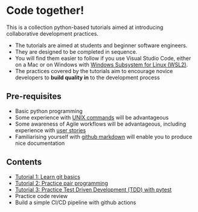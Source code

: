 # Code together!
This is a collection python-based tutorials aimed at introducing collaborative development practices.
+ The tutorials are aimed at students and beginner software engineers.
+ They are designed to be completed in sequence.
+ You will find them easier to follow if you use Visual Studio Code, either on a Mac or on Windows with [Windows Subsystem for Linux (WSL2)](https://learn.microsoft.com/en-us/windows/wsl/install).
+ The practices covered by the tutorials aim to encourage novice developers to **build quality in** to the development process

## Pre-requisites

+ Basic python programming
+ Some experience with [UNIX commands](https://mally.stanford.edu/~sr/computing/basic-unix.html) will be advantageous
+ Some awareness of Agile workflows will be advantageous, including experience with [user stories](https://www.mountaingoatsoftware.com/agile/user-stories)
+ Familiarising yourself with [github markdown](https://github.com/adam-p/markdown-here/wiki/Markdown-Cheatsheet) will enable you to produce nice documentation

## Contents

+ [Tutorial 1: Learn git basics](tutorial-1/README.md)
+ [Tutorial 2: Practice pair programming](tutorial-2/README.md)
+ [Tutorial 3: Practice Test Driven Development (TDD) with pytest](tutorial-3/README.md)
+ Practice code review
+ Build a simple CI/CD pipeline with github actions